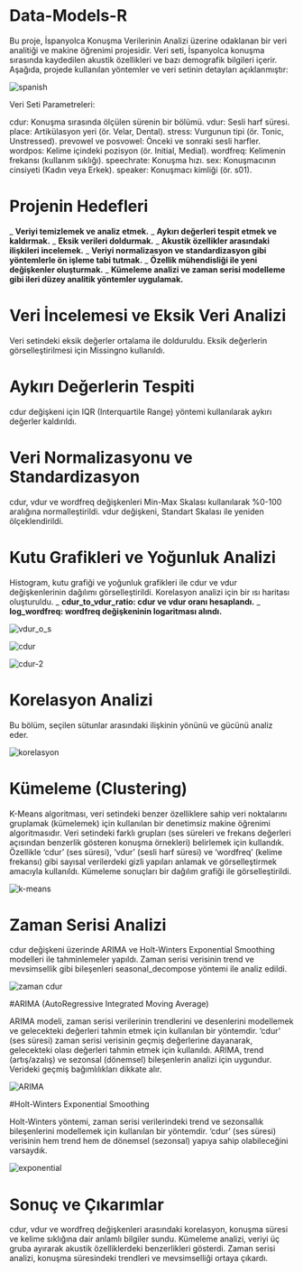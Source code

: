 # Data-Models-R

Bu proje, İspanyolca Konuşma Verilerinin Analizi üzerine odaklanan bir veri analitiği ve makine öğrenimi projesidir. Veri seti, İspanyolca konuşma sırasında kaydedilen akustik özellikleri ve bazı demografik bilgileri içerir. Aşağıda, projede kullanılan yöntemler ve veri setinin detayları açıklanmıştır:

![spanish](https://github.com/user-attachments/assets/764613e0-21e4-4e4a-a94e-8f9e296219bc)

Veri Seti Parametreleri:

cdur: Konuşma sırasında ölçülen sürenin bir bölümü.
vdur: Sesli harf süresi.
place: Artikülasyon yeri (ör. Velar, Dental).
stress: Vurgunun tipi (ör. Tonic, Unstressed).
prevowel ve posvowel: Önceki ve sonraki sesli harfler.
wordpos: Kelime içindeki pozisyon (ör. Initial, Medial).
wordfreq: Kelimenin frekansı (kullanım sıklığı).
speechrate: Konuşma hızı.
sex: Konuşmacının cinsiyeti (Kadın veya Erkek).
speaker: Konuşmacı kimliği (ör. s01).

# Projenin Hedefleri

_ **Veriyi temizlemek ve analiz etmek.**
_ **Aykırı değerleri tespit etmek ve kaldırmak.**
_ **Eksik verileri doldurmak.**
_ **Akustik özellikler arasındaki ilişkileri incelemek.**
_ **Veriyi normalizasyon ve standardizasyon gibi yöntemlerle ön işleme tabi tutmak.**
_ **Özellik mühendisliği ile yeni değişkenler oluşturmak.**
_ **Kümeleme analizi ve zaman serisi modelleme gibi ileri düzey analitik yöntemler uygulamak.**


# Veri İncelemesi ve Eksik Veri Analizi

Veri setindeki eksik değerler ortalama ile dolduruldu. Eksik değerlerin görselleştirilmesi için Missingno kullanıldı.

# Aykırı Değerlerin Tespiti

cdur değişkeni için IQR (Interquartile Range) yöntemi kullanılarak aykırı değerler kaldırıldı.

# Veri Normalizasyonu ve Standardizasyon

cdur, vdur ve wordfreq değişkenleri Min-Max Skalası kullanılarak %0-100 aralığına normalleştirildi. vdur değişkeni, Standart Skalası ile yeniden ölçeklendirildi.


#  Kutu Grafikleri ve Yoğunluk Analizi
 
Histogram, kutu grafiği ve yoğunluk grafikleri ile cdur ve vdur değişkenlerinin dağılımı görselleştirildi. Korelasyon analizi için bir ısı haritası oluşturuldu.
_ **cdur_to_vdur_ratio: cdur ve vdur oranı hesaplandı.**
_ **log_wordfreq: wordfreq değişkeninin logaritması alındı.**

![vdur_o_s](https://github.com/user-attachments/assets/9d6be06e-7833-4056-a921-4d83042371f5)

![cdur](https://github.com/user-attachments/assets/a6f1e085-a445-4bb0-9e2a-0f6fc69e9c74)

![cdur-2](https://github.com/user-attachments/assets/7c1604e0-e7f7-4d4b-8bd2-7b4952b2dbb2)

# Korelasyon Analizi

Bu bölüm, seçilen sütunlar arasındaki ilişkinin yönünü ve gücünü analiz eder.

![korelasyon](https://github.com/user-attachments/assets/6cd0953a-2758-48df-bec2-5183130390e9)



# Kümeleme (Clustering)

K-Means algoritması, veri setindeki benzer özelliklere sahip veri noktalarını gruplamak (kümelemek) için kullanılan bir denetimsiz makine öğrenimi algoritmasıdır. 
Veri setindeki farklı grupları (ses süreleri ve frekans değerleri açısından benzerlik gösteren konuşma örnekleri) belirlemek için kullandık.
Özellikle ‘cdur’ (ses süresi), ‘vdur’ (sesli harf süresi) ve ‘wordfreq’ (kelime frekansı) gibi sayısal verilerdeki gizli yapıları anlamak ve görselleştirmek amacıyla kullanıldı. Kümeleme sonuçları bir dağılım grafiği ile görselleştirildi.

![k-means](https://github.com/user-attachments/assets/831ae8e8-5927-4b9d-81d8-53e497f99882)

# Zaman Serisi Analizi
    
cdur değişkeni üzerinde ARIMA ve Holt-Winters Exponential Smoothing modelleri ile tahminlemeler yapıldı.
Zaman serisi verisinin trend ve mevsimsellik gibi bileşenleri seasonal_decompose yöntemi ile analiz edildi.

![zaman cdur](https://github.com/user-attachments/assets/978fd6ff-cebc-4b1c-ac9e-d26ecc235eff)


#ARIMA (AutoRegressive Integrated Moving Average)

ARIMA modeli, zaman serisi verilerinin trendlerini ve desenlerini modellemek ve gelecekteki değerleri tahmin etmek için kullanılan bir yöntemdir. ‘cdur’ (ses süresi) zaman serisi verisinin geçmiş değerlerine dayanarak, gelecekteki olası değerleri tahmin etmek için kullanıldı. ARIMA, trend (artış/azalış) ve sezonsal (dönemsel) bileşenlerin analizi için uygundur. Verideki geçmiş bağımlılıkları dikkate alır.

![ARIMA ](https://github.com/user-attachments/assets/cf2ccf75-0a0a-453c-aec5-843b501e6f92)

#Holt-Winters Exponential Smoothing

Holt-Winters yöntemi, zaman serisi verilerindeki trend ve sezonsallık bileşenlerini modellemek için kullanılan bir yöntemdir. ‘cdur’ (ses süresi) verisinin hem trend hem de dönemsel (sezonsal) yapıya sahip olabileceğini varsaydık.

![exponential](https://github.com/user-attachments/assets/da095e13-714a-4a0c-85d6-0be791d6eed3)

# Sonuç ve Çıkarımlar

cdur, vdur ve wordfreq değişkenleri arasındaki korelasyon, konuşma süresi ve kelime sıklığına dair anlamlı bilgiler sundu.
Kümeleme analizi, veriyi üç gruba ayırarak akustik özelliklerdeki benzerlikleri gösterdi.
Zaman serisi analizi, konuşma süresindeki trendleri ve mevsimselliği ortaya çıkardı.


